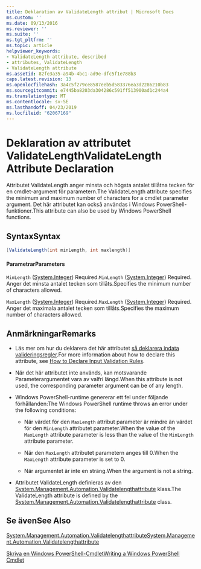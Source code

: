 ```yaml
---
title: Deklaration av ValidateLength attribut | Microsoft Docs
ms.custom: ''
ms.date: 09/13/2016
ms.reviewer: ''
ms.suite: ''
ms.tgt_pltfrm: ''
ms.topic: article
helpviewer_keywords:
- ValidateLength attribute, described
- attributes, ValidateLength
- ValidateLength attribute
ms.assetid: 82fe3a35-a94b-4bc1-ad9e-dfc5f1e788b3
caps.latest.revision: 13
ms.openlocfilehash: 3a4c5f279ce8587eeb5d583376ea3d2286210b83
ms.sourcegitcommit: e7445ba8203da304286c591ff513900ad1c244a4
ms.translationtype: MT
ms.contentlocale: sv-SE
ms.lasthandoff: 04/23/2019
ms.locfileid: "62067169"
---
```

# <a name="validatelength-attribute-declaration"></a><span data-ttu-id="43076-102">Deklaration av attributet ValidateLength</span><span class="sxs-lookup"><span data-stu-id="43076-102">ValidateLength Attribute Declaration</span></span>

<span data-ttu-id="43076-103">Attributet ValidateLength anger minsta och högsta antalet tillåtna tecken för en cmdlet-argument för parametern.</span><span class="sxs-lookup"><span data-stu-id="43076-103">The ValidateLength attribute specifies the minimum and maximum number of characters for a cmdlet parameter argument.</span></span> <span data-ttu-id="43076-104">Det här attributet kan också användas i Windows PowerShell-funktioner.</span><span class="sxs-lookup"><span data-stu-id="43076-104">This attribute can also be used by Windows PowerShell functions.</span></span>

## <a name="syntax"></a><span data-ttu-id="43076-105">Syntax</span><span class="sxs-lookup"><span data-stu-id="43076-105">Syntax</span></span>

```csharp
[ValidateLength(int minLength, int maxlength)]
```

#### <a name="parameters"></a><span data-ttu-id="43076-106">Parametrar</span><span class="sxs-lookup"><span data-stu-id="43076-106">Parameters</span></span>

<span data-ttu-id="43076-107">`MinLength` ([System.Integer](/dotnet/api/System.Integer)) Required.</span><span class="sxs-lookup"><span data-stu-id="43076-107">`MinLength` ([System.Integer](/dotnet/api/System.Integer)) Required.</span></span> <span data-ttu-id="43076-108">Anger det minsta antalet tecken som tillåts.</span><span class="sxs-lookup"><span data-stu-id="43076-108">Specifies the minimum number of characters allowed.</span></span>

<span data-ttu-id="43076-109">`MaxLength` ([System.Integer](/dotnet/api/System.Integer)) Required.</span><span class="sxs-lookup"><span data-stu-id="43076-109">`MaxLength` ([System.Integer](/dotnet/api/System.Integer)) Required.</span></span> <span data-ttu-id="43076-110">Anger det maximala antalet tecken som tillåts.</span><span class="sxs-lookup"><span data-stu-id="43076-110">Specifies the maximum number of characters allowed.</span></span>

## <a name="remarks"></a><span data-ttu-id="43076-111">Anmärkningar</span><span class="sxs-lookup"><span data-stu-id="43076-111">Remarks</span></span>

- <span data-ttu-id="43076-112">Läs mer om hur du deklarera det här attributet [så deklarera indata valideringsregler](http://msdn.microsoft.com/en-us/544c2100-62ba-4be4-b2a2-cc0d4e4fc45b).</span><span class="sxs-lookup"><span data-stu-id="43076-112">For more information about how to declare this attribute, see [How to Declare Input Validation Rules](http://msdn.microsoft.com/en-us/544c2100-62ba-4be4-b2a2-cc0d4e4fc45b).</span></span>

- <span data-ttu-id="43076-113">När det här attributet inte används, kan motsvarande Parameterargumentet vara av valfri längd.</span><span class="sxs-lookup"><span data-stu-id="43076-113">When this attribute is not used, the corresponding parameter argument can be of any length.</span></span>

- <span data-ttu-id="43076-114">Windows PowerShell-runtime genererar ett fel under följande förhållanden:</span><span class="sxs-lookup"><span data-stu-id="43076-114">The Windows PowerShell runtime throws an error under the following conditions:</span></span>

    - <span data-ttu-id="43076-115">När värdet för den `MaxLength` attribut parameter är mindre än värdet för den `MinLength` attributet parameter.</span><span class="sxs-lookup"><span data-stu-id="43076-115">When the value of the `MaxLength` attribute parameter is less than the value of the `MinLength` attribute parameter.</span></span>

    - <span data-ttu-id="43076-116">När den `MaxLength` attributet parametern anges till 0.</span><span class="sxs-lookup"><span data-stu-id="43076-116">When the `MaxLength` attribute parameter is set to 0.</span></span>

    - <span data-ttu-id="43076-117">När argumentet är inte en sträng.</span><span class="sxs-lookup"><span data-stu-id="43076-117">When the argument is not a string.</span></span>

- <span data-ttu-id="43076-118">Attributet ValidateLength definieras av den [System.Management.Automation.Validatelengthattribute](/dotnet/api/System.Management.Automation.ValidateLengthAttribute) klass.</span><span class="sxs-lookup"><span data-stu-id="43076-118">The ValidateLength attribute is defined by the [System.Management.Automation.Validatelengthattribute](/dotnet/api/System.Management.Automation.ValidateLengthAttribute) class.</span></span>

## <a name="see-also"></a><span data-ttu-id="43076-119">Se även</span><span class="sxs-lookup"><span data-stu-id="43076-119">See Also</span></span>

[<span data-ttu-id="43076-120">System.Management.Automation.Validatelengthattribute</span><span class="sxs-lookup"><span data-stu-id="43076-120">System.Management.Automation.Validatelengthattribute</span></span>](/dotnet/api/System.Management.Automation.ValidateLengthAttribute)

[<span data-ttu-id="43076-121">Skriva en Windows PowerShell-Cmdlet</span><span class="sxs-lookup"><span data-stu-id="43076-121">Writing a Windows PowerShell Cmdlet</span></span>](./writing-a-windows-powershell-cmdlet.md)
